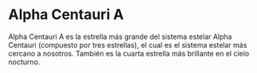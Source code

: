 # Alpha Centauri A

Alpha Centauri A es la estrella más grande del sistema estelar Alpha Centauri
(compuesto por tres estrellas), el cual es el sistema estelar más cercano a
nosotros. También es la cuarta estrella más brillante en el cielo nocturno.
